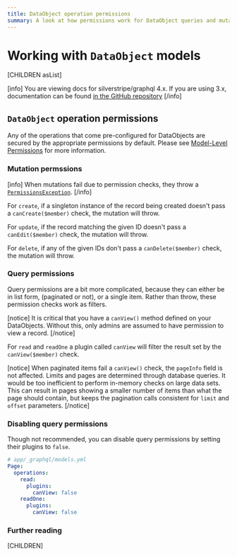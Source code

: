 ```yaml
---
title: DataObject operation permissions
summary: A look at how permissions work for DataObject queries and mutations
---
```


# Working with `DataObject` models

[CHILDREN asList]

[info]
You are viewing docs for silverstripe/graphql 4.x.
If you are using 3.x, documentation can be found
[in the GitHub repository](https://github.com/silverstripe/silverstripe-graphql/tree/3)
[/info]

## `DataObject` operation permissions

Any of the operations that come pre-configured for DataObjects are secured by the appropriate permissions
by default.
Please see [Model-Level Permissions](/developer_guides/model/permissions/#model-level-permissions) for more information.

### Mutation permssions

[info]
When mutations fail due to permission checks, they throw a [`PermissionsException`](api:SilverStripe\GraphQL\Schema\Exception\PermissionsException).
[/info]

For `create`, if a singleton instance of the record being created doesn't pass a `canCreate($member)` check,
the mutation will throw.

For `update`, if the record matching the given ID doesn't pass a `canEdit($member)` check, the mutation will
throw.

For `delete`, if any of the given IDs don't pass a `canDelete($member)` check, the mutation will throw.

### Query permissions

Query permissions are a bit more complicated, because they can either be in list form, (paginated or not),
or a single item. Rather than throw, these permission checks work as filters.

[notice]
It is critical that you have a `canView()` method defined on your DataObjects. Without this, only admins are
assumed to have permission to view a record.
[/notice]

For `read` and `readOne` a plugin called `canView` will filter the result set by the `canView($member)` check.

[notice]
When paginated items fail a `canView()` check, the `pageInfo` field is not affected.
Limits and pages are determined through database queries. It would be too inefficient to perform in-memory checks on large data sets.
This can result in pages showing a smaller number of items than what the page should contain, but keeps the pagination calls consistent
for `limit` and `offset` parameters.
[/notice]

### Disabling query permissions

Though not recommended, you can disable query permissions by setting their plugins to `false`.

```yml
# app/_graphql/models.yml
Page:
  operations:
    read:
      plugins:
        canView: false
    readOne:
      plugins:
        canView: false
```

### Further reading

[CHILDREN]
